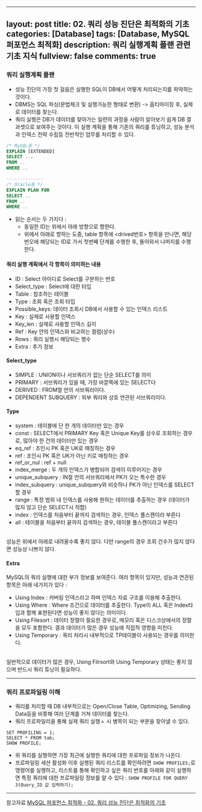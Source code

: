 ﻿
---
layout: post
title: 02. 쿼리 성능 진단은 최적화의 기초
categories: [Database]
tags: [Database, MySQL 퍼포먼스 최적화]
description: 쿼리 실행계획 플랜 관련 기초 지식
fullview: false
comments: true
---

### 쿼리 실행계획 플랜
* 성능 진단의 가장 첫 걸음은 실행한 SQL이 DB에서 어떻게 처리되는지를 파악하는 것이다.
* DBMS는 SQL 파싱(문법체크 및 실행가능한 형태로 변환) -> 옵티마이징 후, 실제로 데이터를 찾는다.
* 쿼리 실행은 DB가 데이터를 찾아가는 일련의 과정을 사람이 알아보기 쉽게 DB 결과셋으로 보여주는 것이다. 이 실행 계획을 통해 기존의 쿼리를 튜닝하고, 성능 분석과 인덱스 전략 수립등 전반적인 업무를 처리할 수 있다.

```SQL
/* MySQL용 */
EXPLAIN [EXTENDED]
SELECT ...
FROM ..
WHERE ..

--------------
/* Oracle용 */
EXPLAIN PLAN FOR
SELECT ..
FROM ..
WHERE ..
```

* 읽는 순서는 두 가지다 : 
	* 동일한 ID는 위에서 아래 방향으로 향한다.
	* 위에서 아래로 향하는 도중, table 항목에 <drived번호> 항목을 만나면, 해당 번오에 해당되는 ID로 가서 첫번째 단계를 수행한 후, 돌아와서 나머지를 수행한다.

#### 쿼리 실행 계획에서 각 항목이 의미하는 내용
* ID : Select 아이디로 Select를 구분하는 번호
* Select_type : Select에 대한 타입
* Table : 참조하는 테이블
* Type : 조회 혹은 조회 타입
* Possible_keys: 데이터 조회시 DB에서 사용할 수 있는 인덱스 리스트
* Key : 실제로 사용할 인덱스
* Key_len : 실제로 사용할 인덱스 길이
* Ref : Key 안의 인덱스와 비교하는 컬럼(상수)
* Rows : 쿼리 실행시 해당되는 행수
* Extra : 추가 정보

#### Select_type
* SIMPLE : UNION이나 서브쿼리가 없는 단순 SELECT를 의미
* PRIMARY : 서브쿼리가 있을 때, 가장 바깥쪽에 있는 SELECT다
* DERIVED : FROM절 안의 서브쿼리이다.
* DEPENDENT SUBQUERY : 외부 쿼리와 상호 연관된 서브쿼리이다.

#### Type
* system : 테이블에 단 한 개의 데이터만 있는 경우
* const : SELECT에서 PRIMARY Key 혹은 Unique Key를 상수로 조회하는 경우로, 많아야 한 건의 데이터만 있는 경우
* eq_ref : 조인시 PK 혹은 UK로 매칭하는 경우
* ref : 조인시 PK 혹은 UK가 아닌 키로 매칭하는 경우
* ref_or_nul : ref + null
* index_merge : 두 개의 인덱스가 병합되어 검색이 이루어지는 경우
* unique_subquery : IN절 안의 서브쿼리에서 PK가 오는 특수한 경우
* index_subquery : unique_subquery와 비슷하나 PK가 아닌 인덱스를 SELECT할 경우
* range : 특정 범위 내 인덱스를 사용해 원하는 데이터를 추출하는 경우 (데이터가 많지 않고 단순 SELECT시 적합)
* index : 인덱스를 처음부터 끝까지 검색하는 경우, 인덱스 풀스캔이라 부른다
* all : 테이블을 처음부터 끝까지 검색하는 경우, 테이블 풀스캔이라고 부른다

<br/>
성능은 위에서 아래로 내려올수록 좋지 않다. 다만 range의 경우 조회 건수가 많지 않다면 성능상 나쁘지 않다.

#### Extra
MySQL의 쿼리 실행에 대한 부가 정보를 보여준다. 여러 항목이 있지만, 성능과 연관된 항목은 아래 네가지가 있다 : 

* Using Index : 커버링 인덱스라고 하며 인덱스 자료 구조를 이용해 추출한다.
* Using Where : Where 조건으로 데이터를 추출한다. Type이 ALL 혹은 Index타입과 함께 표현된다면 성능이 좋지 않다는 의미이다.
* Using Filesort : 데이터 정렬이 필요한 경우로, 메모리 혹은 디스크상에서의 정렬을 모두 포함한다. 결과 데이터가 많은 경우 성능에 직접적 영향을 미친다.
* Using Temporary : 쿼리 처리시 내부적으로 TP테이블이 사용되는 경우를 의미한다.

<br/>
일반적으로 데이터가 많은 경우, Using Filrsort와 Using Temporary 상태는 좋지 않으며 반드시 쿼리 튜닝이 필요하다.

***
### 쿼리 프로파일링 이해
* 쿼리를 처리할 때 DB 내부적으로는 Open/Close Table, Optimizing, Sending Data등을 비롯해 여러 단계를 거쳐 데이터를 찾는다.
* 쿼리 프로파일리을 통해 실제 쿼리 실행ㅅ 시 병목이 되는 부분을 찾아낼 수 있다.

```SAL
SET PROFILING = 1;
SELECT * FROM tab;
SHOW PROFILE;
```

* 위 쿼리를 실행하면 가장 최근에 실행한 쿼리에 대한 프로파일 정보가 나온다.
* 프로파일링 세션 활성화 이후 실행된 쿼리 리스트를 확인하려면 `SHOW PROFILES;`로 명령어를 실행하고, 리스트를 통해 확인하고 싶은 쿼리 번호를 아래와 같이 실행하면 특정 쿼리에 대한 프로파일링 정보를 알 수 있다 : 
`SHOW PROFILE FOR QUERY 3(Query_ID 값 입력하기);`

***
참고자료 
[MySQL 퍼포먼스 최적화 - 02. 쿼리 성능 진단은 최적화의 기초](https://www.kyobobook.co.kr/product/detailViewKor.laf?mallGb=KOR&ejkGb=KOR&barcode=9788968486289)
